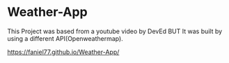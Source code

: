 # Weather-App

This Project was based from a youtube video by DevEd BUT It was built by using a different API(Openweathermap). 

https://faniel77.github.io/Weather-App/
